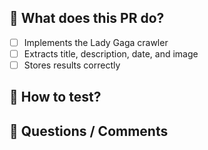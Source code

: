## 📝 What does this PR do?

- [ ] Implements the Lady Gaga crawler
- [ ] Extracts title, description, date, and image
- [ ] Stores results correctly

## 🧪 How to test?

<!-- Write how the reviewer can test the crawler -->

## 🙋 Questions / Comments

<!-- Add any challenges, questions, or things you want feedback on -->
